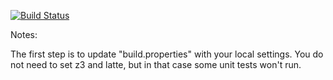 [![Build Status](https://travis-ci.org/MacBeth97/green.svg?branch=master)](https://travis-ci.org/MacBeth97/green/builds)

Notes:

The first step is to update "build.properties" with your local
settings.  You do not need to set z3 and latte, but in that case
some unit tests won't run.
   
